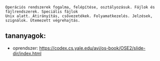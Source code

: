 ```
Operációs rendszerek fogalma, felépítése, osztályozásuk. Fájlok és fájlrendszerek. Speciális fájlok
Unix alatt. Átirányítás, csővezetékek. Folyamatkezelés. Jelzések, szignálok. Ütemezett végrehajtás.
```
## tananyagok:
- oprendszer: https://codex.cs.yale.edu/avi/os-book/OSE2/slide-dir/index.html

